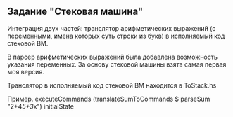 ## Задание "Стековая машина"
Интеграция двух частей: транслятор арифметических выражений (с переменными, имена которых суть строки из букв) в исполняемый код стековой ВМ.

В парсер арифметических выражений была добавлена возможность указания переменных.
За основу стековой машины взята самая первая моя версия.

Транслятор в исполняемый код стековой ВМ находится в ToStack.hs

Пример.
executeCommands (translateSumToCommands $ parseSum "2+4*5+3*x") initialState
